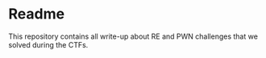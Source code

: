 # Readme
This repository contains all write-up about RE and PWN challenges that we solved during the CTFs.